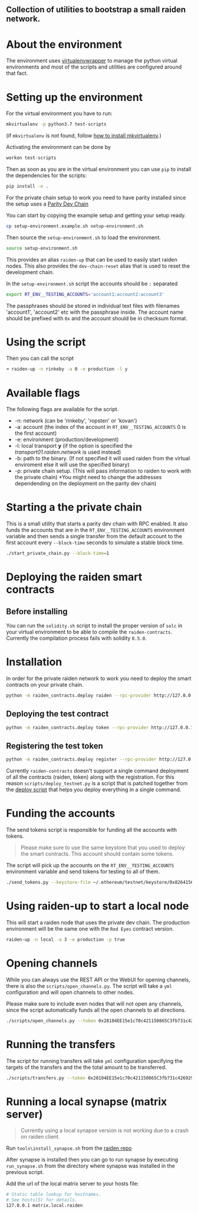 Collection of utilities to bootstrap a small raiden network.
-------

# About the environment

The environment uses [virtualenvwrapper](https://virtualenvwrapper.readthedocs.io/en/latest/) to manage the python
virtual environments and most of the scripts and utilities are configured around that fact.


# Setting up the environment

For the virtual environment you have to run:

```bash
mkvirtualenv -p python3.7 test-scripts
```
(if `mkvirtualenv` is not found, follow [how to install mkvirtualenv](./how-to-insatall-mkvirtualenv.md).)

Activating the environment can be done by

```bash
workon test-scripts
```

Then as soon as you are in the virtual environment you can use `pip` to install the dependencies
for the scripts:

```bash
pip install -e .
```

For the private chain setup to work you need to have parity installed since the setup uses a [Parity Dev Chain](https://wiki.parity.io/Private-development-chain)

You can start by copying the example setup and getting your setup ready.

```bash
cp setup-environment.example.sh setup-environment.sh
```

Then source the `setup-environment.sh` to load the environment.

```bash
source setup-environment.sh
```

This provides an alias `raiden-up` that can be used to easily start raiden nodes.
This also provides the `dev-chain-reset` alias that is used to reset the development chain.

In the `setup-environment.sh` script the accounts should be `:` separated

```bash
export RT_ENV__TESTING_ACCOUNTS='account1:account2:account3'
```

The passphrases should be stored in individual text files with filenames 'account1', 'account2' etc with the passphrase inside.
The account name should be prefixed with `0x` and the account should be in checksum format.


# Using the script

Then you can call the script 
```bash
➜ raiden-up -n rinkeby -a 0 -e production -l y
```

# Available flags

The following flags are available for the script.

* -n: network (can be 'rinkeby', 'ropsten' or 'kovan')
* -a: account (the index of the account in `RT_ENV__TESTING_ACCOUNTS` 0 is the first account)
* -e: environment (production/development)
* -l: local transport **y** (if the option is specified the *transport01.raiden.network* is used instead)
* -b: path to the binary. (If not specified it will used raiden from the virtual enviroment else it will use the specified binary)
* -p: private chain setup. (This will pass information to raiden to work with the private chain) *You might need to change the addresses dependending on the deployment on the parity dev chain)


# Starting a the private chain

This is a small utility that starts a parity dev chain with RPC enabled.
It also funds the accounts that are in the `RT_ENV__TESTING_ACCOUNTS` environment variable and then
sends a single transfer from the default account to the first account every `--block-time` seconds
to simulate a stable block time.


```bash
./start_private_chain.py --block-time=1   
```

# Deploying the raiden smart contracts

## Before installing

You can run the `solidity.sh` script to install the proper version of `solc` in your virtual environment to be able to 
compile the `raiden-contracts`. Currently the compilation process fails with solidity `0.5.0`.

# Installation
 
In order for the private raiden network to work you need to deploy the smart contracts on your private chain.

```bash
python -m raiden_contracts.deploy raiden --rpc-provider http://127.0.0.1:8545 --private-key /home/kelsos/.ethereum/testnet/keystore/0x82641569b2062B545431cF6D7F0A418582865ba7 --gas-price 10 --gas-limit 6000000   
```

## Deploying the test contract

```bash
python -m raiden_contracts.deploy token --rpc-provider http://127.0.0.1:8545 --private-key /home/kelsos/.ethereum/testnet/keystore/0x82641569b2062B545431cF6D7F0A418582865ba7 --gas-price 10 --token-supply 10000000 --token-name TestToken --token-decimals 18 --token-symbol TTT
```

## Registering the test token

```bash 
python -m raiden_contracts.deploy register --rpc-provider http://127.0.0.1:8545 --private-key /home/kelsos/.ethereum/testnet/keystore/0x82641569b2062B545431cF6D7F0A418582865ba7 --gas-price 10 --token-address 0x28104EE15e1c70c421150865C3fb731c426929E6 --registry-address 0xA4e13D328308194c0AB4E10bB1f2B2e8d624d240

```

Currently `raiden-contracts` doesn't support a single command deployment of all the contracts (raiden, token) along 
with the registration. For this reason `scripts/deploy_testnet.py` is a script that is patched together from the 
[deploy script](https://github.com/raiden-network/raiden-contracts/blob/master/raiden_contracts/deploy/__main__.py)
that helps you deploy everything in a single command.

# Funding the accounts

The send tokens script is responsible for funding all the accounts with tokens.

> Please make sure to use the same keystore that you used to deploy the smart contracts.
> This account should contain some tokens.

The script will pick up the accounts on the `RT_ENV__TESTING_ACCOUNTS` environment variable and 
send tokens for testing to all of them.

```bash
./send_tokens.py --keystore-file ~/.ethereum/testnet/keystore/0x82641569b2062B545431cF6D7F0A418582865ba7 --password 123 --token 0x28104EE15e1c70c421150865C3fb731c426929E6
```

# Using raiden-up to start a local node

This will start a raiden node that uses the private dev chain. The production environment will 
be the same one with the `Red Eyes` contract version.

```bash
raiden-up -n local -a 3 -e production -p true
```

# Opening channels

While you can always use the REST API or the WebUI for opening channels, there is also the `scripts/open_channels.py`.
The script will take a `yml` configuration and will open channels to other nodes.

Please make sure to include even nodes that will not open any channels, since the script automatically funds 
all the open channels to all directions.

```bash
./scripts/open_channels.py --token 0x28104EE15e1c70c421150865C3fb731c426929E6 --config config/channels.yml
```

# Running the transfers

The script for running transfers will take `yml` configuration specifying the targets of the transfers
and the the total amount to be transferred.

```bash
./scripts/transfers.py --token 0x28104EE15e1c70c421150865C3fb731c426929E6 --config config/transfers.yml
```


# Running a local synapse (matrix server) 

> Currently using a local synapse version is not working due to a crash on raiden client.

Run `tools\install_synapse.sh` from the [raiden repo](https://github.com/raiden-network/raiden/blob/master/tools/install_synapse.sh)

After synapse is installed then you can go to run synapse by executing `run_synapse.sh` from the directory where synapse was installed in the previous script.

Add the url of the local matrix server to your hosts file:
```bash
# Static table lookup for hostnames.
# See hosts(5) for details.
127.0.0.1 matrix.local.raiden

```